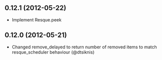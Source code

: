 ## 0.12.1 (2012-05-22)

* Implement Resque.peek

## 0.12.0 (2012-05-21)

* Changed remove\_delayed to return number of removed items to match resque\_scheduler behaviour (@dtsiknis)
